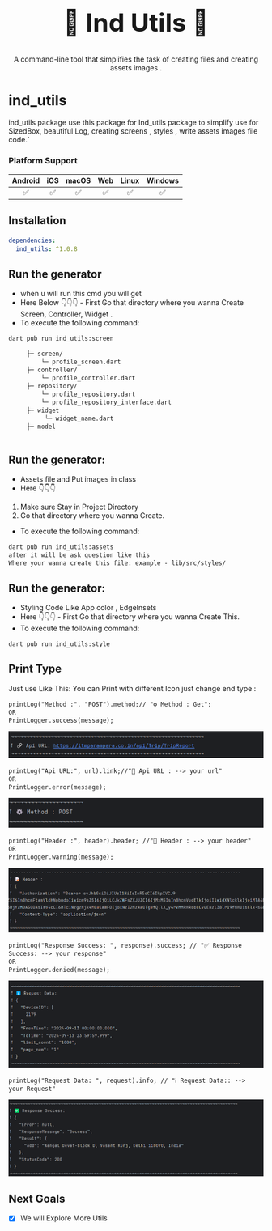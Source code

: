 <div align="center">
  <h1 align="center" style="font-size: 50px;">🍃 Ind Utils 🍃</h1>
  <p align="center">A command-line tool that simplifies the task of creating files and creating assets images .</p>
</div>   

# ind_utils

ind_utils package use this package for Ind_utils package to simplify use for SizedBox, beautiful Log,
creating screens , styles , write assets images file
code.`

### Platform Support

| Android | iOS | macOS | Web | Linux | Windows |
|:-------:|:---:|:-----:|:---:|:-----:|:-------:|
|    ✅    |  ✅  |   ✅   |  ✅  |   ✅   |    ✅    |

## Installation

```yaml
dependencies:
  ind_utils: ^1.0.8
```

## Run the generator

- when u will run this cmd you will get
- Here Below 👇👇👇 - First Go that directory where you wanna Create Screen, Controller, Widget .
- To execute the following command:

```
dart pub run ind_utils:screen
```

```
     ├─ screen/
         └─ profile_screen.dart
     ├─ controller/
         └─ profile_controller.dart     
     ├─ repository/
         └─ profile_repository.dart       
         └─ profile_repository_interface.dart   
     ├─ widget
          └─ widget_name.dart
     ├─ model
         
```

## Run the generator:

- Assets file and Put images in class
- Here 👇👇👇

1. Make sure Stay in Project Directory
2. Go that directory where you wanna Create.

- To execute the following command:

```
dart pub run ind_utils:assets
after it will be ask question like this 
Where your wanna create this file: example - lib/src/styles/
```

## Run the generator:

- Styling Code Like App color , EdgeInsets
- Here 👇👇👇 - First Go that directory where you wanna Create This.
- To execute the following command:

```
dart pub run ind_utils:style
```

## Print Type

Just use Like This: You can Print with different Icon just change end type :

```
printLog("Method :", "POST").method;// "⚙️ Method : Get";
OR
PrintLogger.success(message);
```

![Image Description](https://raw.githubusercontent.com/adobix/ind_utils/refs/heads/main/assets/img_1.png)

```
printLog("Api URL:", url).link;//"🔗 Api URL : --> your url"
OR
PrintLogger.error(message);
```

![Image Description](https://raw.githubusercontent.com/adobix/ind_utils/refs/heads/main/assets/img_2.png)

```
printLog("Header :", header).header; //"📝 Header : --> your header"
OR
PrintLogger.warning(message);
```

![Image Description](https://raw.githubusercontent.com/adobix/ind_utils/refs/heads/main/assets/img_3.png)

```
printLog("Response Success: ", response).success; // "✅ Response Success: --> your response"
OR
PrintLogger.denied(message);
```

![Image Description](https://raw.githubusercontent.com/adobix/ind_utils/refs/heads/main/assets/img_4.png)

```
printLog("Request Data: ", request).info; // "ℹ️ Request Data:: --> your Request"
```

![Image Description](https://raw.githubusercontent.com/adobix/ind_utils/refs/heads/main/assets/img_5.png)

## Next Goals

- [x] We will Explore More Utils
